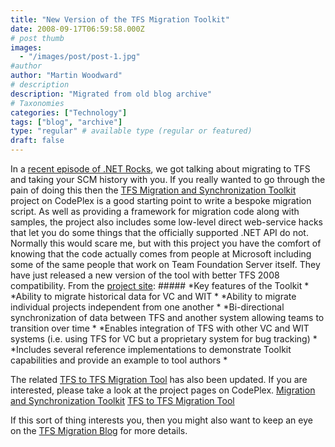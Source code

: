 ```yaml
---
title: "New Version of the TFS Migration Toolkit"
date: 2008-09-17T06:59:58.000Z
# post thumb
images:
  - "/images/post/post-1.jpg"
#author
author: "Martin Woodward"
# description
description: "Migrated from old blog archive"
# Taxonomies
categories: ["Technology"]
tags: ["blog", "archive"]
type: "regular" # available type (regular or featured)
draft: false
---
```


[](http://www.codeplex.com/MigrationSyncToolkit) In a [recent episode of .NET Rocks](http://www.dotnetrocks.com/default.aspx?showNum=373), we got talking about migrating to TFS and taking your SCM history with you.  If you really wanted to go through the pain of doing this then the [TFS Migration and Synchronization Toolkit](http://www.codeplex.com/MigrationSyncToolkit) project on CodePlex is a good starting point to write a bespoke migration script.  As well as providing a framework for migration code along with samples, the project also includes some low-level direct web-service hacks that let you do some things that the officially supported .NET API do not.  Normally this would scare me, but with this project you have the comfort of knowing that the code actually comes from people at Microsoft including some of the same people that work on Team Foundation Server itself.  They have just released a new version of the tool with better TFS 2008 compatibility. From the [project site](http://www.codeplex.com/MigrationSyncToolkit):     ##### *Key features of the Toolkit *         *Ability to migrate historical data for VC and WIT *      *Ability to migrate individual projects independent from one another *      *Bi-directional synchronization of data between TFS and another system allowing teams to transition over time *                 *Enables integration of TFS with other VC and WIT systems (i.e. using TFS for VC but a proprietary system for bug tracking) *                  *Includes several reference implementations to demonstrate Toolkit capabilities and provide an example to tool authors *      

The related [TFS to TFS Migration Tool](http://www.codeplex.com/tfstotfsmigration) has also been updated.  If you are interested, please take a look at the project pages on CodePlex.     [Migration and Synchronization Toolkit](http://www.codeplex.com/MigrationSyncToolkit)    [TFS to TFS Migration Tool](http://www.codeplex.com/tfstotfsmigration)   

If this sort of thing interests you, then you might also want to keep an eye on the [TFS Migration Blog](http://blogs.msdn.com/tfs_migration/default.aspx) for more details.